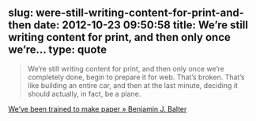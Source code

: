 slug: were-still-writing-content-for-print-and-then
date: 2012-10-23 09:50:58
title: We’re still writing content for print, and then only once we’re...
type: quote
---

> We’re still writing content for print, and then only once we’re completely done, begin to prepare it for web. That’s broken. That’s like building an entire car, and then at the last minute, deciding it should actually, in fact, be a plane.

[We’ve been trained to make paper » Benjamin J. Balter](http://ben.balter.com/2012/10/19/we-ve-been-trained-to-make-paper/)
